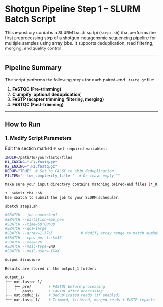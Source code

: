 # Shotgun Pipeline Step 1 – SLURM Batch Script

This repository contains a SLURM batch script (`step1.sh`) that performs the first preprocessing step of a shotgun metagenomic sequencing pipeline for multiple samples using array jobs. It supports deduplication, read filtering, merging, and quality control.

---

## Pipeline Summary

The script performs the following steps for each paired-end `.fastq.gz` file:

1. **FASTQC (Pre-trimming)**
2. **Clumpify (optional deduplication)**
3. **FASTP (adapter trimming, filtering, merging)**
4. **FASTQC (Post-trimming)**

---

## How to Run

### 1. Modify Script Parameters

Edit the section marked `# set required variables`:

```bash
INDIR=/path/to/your/fastq/files
R1_ENDING=".R1.fastq.gz"
R2_ENDING=".R2.fastq.gz"
DEDUP="TRUE"  # Set to FALSE to skip deduplication
FILTER="--low_complexity_filter"  # Or leave empty ""

Make sure your input directory contains matching paired-end files (*_R1.fastq.gz and *_R2.fastq.gz).

2. Submit the Job
Use sbatch to submit the job to your SLURM scheduler:

sbatch step1.sh

#SBATCH --job-name=step1
#SBATCH --partition=smp_new
#SBATCH --time=60:00:00
#SBATCH --qos=large
#SBATCH --array=1-37%5             # Modify array range to match number of samples
#SBATCH --cpus-per-task=36
#SBATCH --mem=62G
#SBATCH --mail-type=END
#SBATCH --mail-user= XXXX

Output Structure

Results are stored in the output_1 folder:

output_1/
├── out.fastqc_1/
│   ├── pre/        # FASTQC before processing
│   └── post/       # FASTQC after processing
├── out.dedup_1/    # Deduplicated reads (if enabled)
└── out.fastp_1/    # Trimmed, filtered, merged reads + FASTP reports

